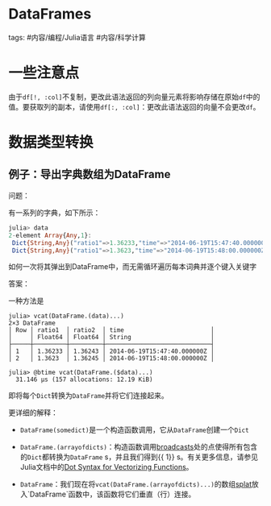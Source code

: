 # DataFrames


tags: #内容/编程/Julia语言 #内容/科学计算 

# 一些注意点


由于`df[!, :col]`不复制，更改此语法返回的列向量元素将影响存储在原始`df`中的值。要获取列的副本，请使用`df[:, :col]`：更改此语法返回的向量不会更改`df`。


# 数据类型转换


## 例子：导出字典数组为DataFrame

问题：

有一系列的字典，如下所示：

```julia
julia> data  
2-element Array{Any,1}:  
 Dict{String,Any}("ratio1"=>1.36233,"time"=>"2014-06-19T15:47:40.000000Z","ratio2"=>1.36243)
 Dict{String,Any}("ratio1"=>1.3623,"time"=>"2014-06-19T15:48:00.000000Z","ratio2"=>1.36245)
```

如何一次将其弹出到DataFrame中，而无需循环遍历每本词典并逐个键入关键字

答案：

一种方法是

```
julia> vcat(DataFrame.(data)...)
2×3 DataFrame
│ Row │ ratio1  │ ratio2  │ time                        │
│     │ Float64 │ Float64 │ String                      │
├─────┼─────────┼─────────┼─────────────────────────────┤
│ 1   │ 1.36233 │ 1.36243 │ 2014-06-19T15:47:40.000000Z │
│ 2   │ 1.3623  │ 1.36245 │ 2014-06-19T15:48:00.000000Z │

julia> @btime vcat(DataFrame.($data)...)
  31.146 μs (157 allocations: 12.19 KiB)
```

即将每个`Dict`转换为`DataFrame`并将它们连接起来。

更详细的解释：

-   `DataFrame(somedict)`是一个构造函数调用，它从`DataFrame`创建一个`Dict`
-   `DataFrame.(arrayofdicts)`：构造函数调用[broadcasts](https://docs.julialang.org/en/v1/manual/arrays/#Broadcasting-1)处的点使得所有包含的`Dict`都转换为`DataFrame` s，并且我们得到{{ 1}} s。有关更多信息，请参见Julia文档中的[Dot Syntax for Vectorizing Functions](https://docs.julialang.org/en/v1/manual/functions/#man-vectorized-1)。
    
-   `DataFrame`：我们现在将`vcat(DataFrame.(arrayofdicts)...)`的数组[splat](https://docs.julialang.org/en/v1/base/base/#...)放入`DataFrame`函数中，该函数将它们垂直（行）连接。
    




